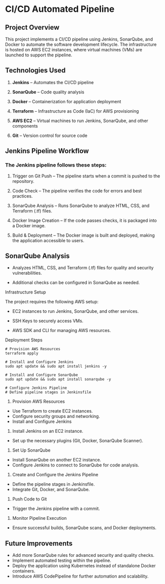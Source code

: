 # CI/CD Automated Pipeline

## Project Overview

This project implements a CI/CD pipeline using Jenkins, SonarQube, and Docker to automate the software development lifecycle. The infrastructure is hosted on AWS EC2 instances, where virtual machines (VMs) are launched to support the pipeline.

## Technologies Used

1. **Jenkins** – Automates the CI/CD pipeline

1. **SonarQube** – Code quality analysis

1. **Docker** – Containerization for application deployment

1. **Terraform** – Infrastructure as Code (IaC) for AWS provisioning

1. **AWS EC2** – Virtual machines to run Jenkins, SonarQube, and other components

1. **Git** – Version control for source code

## Jenkins Pipeline Workflow

### The Jenkins pipeline follows these steps:

1. Trigger on Git Push – The pipeline starts when a commit is pushed to the repository.

1. Code Check – The pipeline verifies the code for errors and best practices.

1. SonarQube Analysis – Runs SonarQube to analyze HTML, CSS, and Terraform (.tf) files.

1. Docker Image Creation – If the code passes checks, it is packaged into a Docker image.

1. Build & Deployment – The Docker image is built and deployed, making the application accessible to users.

## SonarQube Analysis

- Analyzes HTML, CSS, and Terraform (.tf) files for quality and security vulnerabilities.

- Additional checks can be configured in SonarQube as needed.

Infrastructure Setup

The project requires the following AWS setup:

- EC2 instances to run Jenkins, SonarQube, and other services.

- SSH Keys to securely access VMs.

- AWS SDK and CLI for managing AWS resources.

Deployment Steps

  ```
  # Provision AWS Resources
  terraform apply

  # Install and Configure Jenkins
  sudo apt update && sudo apt install jenkins -y

  # Install and Configure SonarQube
  sudo apt update && sudo apt install sonarqube -y

  # Configure Jenkins Pipeline
  # Define pipeline stages in Jenkinsfile
  ```
1. Provision AWS Resources  
- Use Terraform to create EC2 instances.  
- Configure security groups and networking.  
- Install and Configure Jenkins  

1. Install Jenkins on an EC2 instance.
- Set up the necessary plugins (Git, Docker, SonarQube Scanner).  

1. Set Up SonarQube
- Install SonarQube on another EC2 instance.  
- Configure Jenkins to connect to SonarQube for code analysis.   

1. Create and Configure the Jenkins Pipeline   
- Define the pipeline stages in Jenkinsfile.   
- Integrate Git, Docker, and SonarQube.

1. Push Code to Git   
- Trigger the Jenkins pipeline with a commit.   

1. Monitor Pipeline Execution
- Ensure successful builds, SonarQube scans, and Docker deployments.   

## Future Improvements   
- Add more SonarQube rules for advanced security and quality checks.   
- Implement automated testing within the pipeline.   
- Deploy the application using Kubernetes instead of standalone Docker containers.   
- Introduce AWS CodePipeline for further automation and scalability.   
